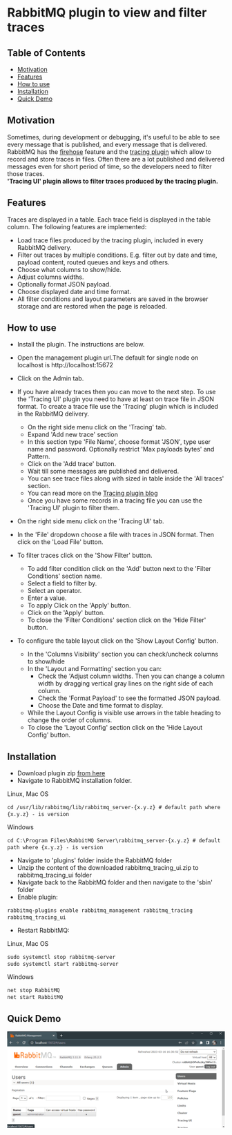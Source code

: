 # RabbitMQ plugin to view and filter traces

## Table of Contents

- [Motivation](#motivation)
- [Features](#features)
- [How to use](#how-to-use)
- [Installation](#installation)
- [Quick Demo](#quick-demo)

## Motivation

Sometimes, during development or debugging, it's useful to be able to see every message that is published, and every message that is delivered. RabbitMQ has the [firehose](https://www.rabbitmq.com/firehose.html) feature and the [tracing plugin](https://blog.rabbitmq.com/posts/2011/09/rabbitmq-tracing-a-ui-for-the-firehose/) which allow to record and store traces in files. Often there are a lot published and delivered messages even for short period of time, so the developers need to filter those traces.
</br>
<b>
'Tracing UI' plugin allows to filter traces produced by the tracing plugin.</b>

## Features

Traces are displayed in a table. Each trace field is displayed in the table column. The following features are implemented:

- Load trace files produced by the tracing plugin, included in every RabbitMQ delivery.
- Filter out traces by multiple conditions. E.g. filter out by date and time, payload content, routed queues and keys and others.
- Choose what columns to show/hide.
- Adjust columns widths.
- Optionally format JSON payload.
- Choose displayed date and time format.
- All filter conditions and layout parameters are saved in the browser storage and are restored when the page is reloaded.

## How to use

- Install the plugin. The instructions are below.
- Open the management plugin url.The default for single node on localhost is http://localhost:15672
- Click on the Admin tab.
- If you have already traces then you can move to the next step. To use the 'Tracing UI' plugin you need to have at least on trace file in JSON format. To create a trace file use the 'Tracing' plugin which is included in the RabbitMQ delivery.

  - On the right side menu click on the 'Tracing' tab.
  - Expand 'Add new trace' section
  - In this section type 'File Name', choose format 'JSON', type user name and password. Optionally restrict 'Max payloads bytes' and Pattern.
  - Click on the 'Add trace' button.
  - Wait till some messages are published and delivered.
  - You can see trace files along with sized in table inside the 'All traces' section.
  - You can read more on the [Tracing plugin blog ](https://blog.rabbitmq.com/posts/2011/09/rabbitmq-tracing-a-ui-for-the-firehose/)
  - Once you have some records in a tracing file you can use the 'Tracing UI' plugin to filter them.

- On the right side menu click on the 'Tracing UI' tab.
- In the 'File' dropdown choose a file with traces in JSON format. Then click on the 'Load File' button.
- To filter traces click on the 'Show Filter' button.
  - To add filter condition click on the 'Add' button next to the 'Filter Conditions' section name.
  - Select a field to filter by.
  - Select an operator.
  - Enter a value.
  - To apply Click on the 'Apply' button.
  - Click on the 'Apply' button.
  - To close the 'Filter Conditions' section click on the 'Hide Filter' button.
- To configure the table layout click on the 'Show Layout Config' button.
  - In the 'Columns Visibility' section you can check/uncheck columns to show/hide
  - In the 'Layout and Formatting' section you can:
    - Check the 'Adjust column widths. Then you can change a column width by dragging vertical gray lines on the right side of each column.
    - Check the 'Format Payload' to see the formatted JSON payload.
    - Choose the Date and time format to display.
  - While the Layout Config is visible use arrows in the table heading to change the order of columns.
  - To close the 'Layout Config' section click on the 'Hide Layout Config' button.

## Installation

- Download plugin zip [from here](https://github.com/Polezky/rabbitmq-tracing-ui/raw/master/dist/rabbitmq_tracing_ui.zip)
- Navigate to RabbitMQ installation folder.

Linux, Mac OS

```shell
cd /usr/lib/rabbitmq/lib/rabbitmq_server-{x.y.z} # default path where {x.y.z} - is version
```

Windows

```shell
cd C:\Program Files\RabbitMQ Server\rabbitmq_server-{x.y.z} # default path where {x.y.z} - is version
```

- Navigate to 'plugins' folder inside the RabbitMQ folder
- Unzip the content of the downloaded rabbitmq_tracing_ui.zip to rabbitmq_tracing_ui folder
- Navigate back to the RabbitMQ folder and then navigate to the 'sbin' folder
- Enable plugin:

```shell
rabbitmq-plugins enable rabbitmq_management rabbitmq_tracing rabbitmq_tracing_ui
```

- Restart RabbitMQ:

Linux, Mac OS

```console
sudo systemctl stop rabbitmq-server
sudo systemctl start rabbitmq-server
```

Windows

```console
net stop RabbitMQ
net start RabbitMQ
```

## Quick Demo

![Demo gif](demo.gif)
